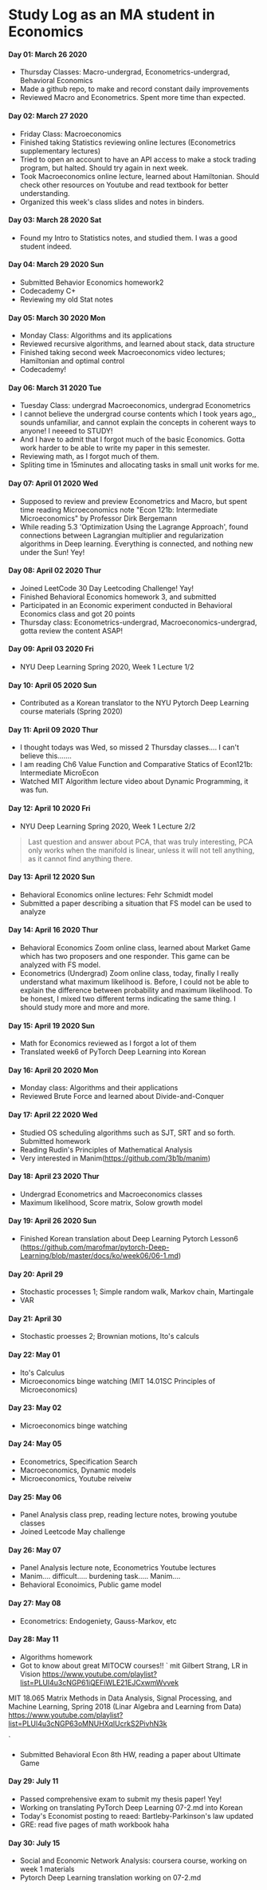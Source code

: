 # Study Log as an MA student in Economics
#### Day 01: March 26 2020
* Thursday Classes: Macro-undergrad, Econometrics-undergrad, Behavioral Economics
* Made a github repo, to make and record constant daily improvements
* Reviewed Macro and Econometrics. Spent more time than expected. 

#### Day 02: March 27 2020
* Friday Class: Macroeconomics 
* Finished taking Statistics reviewing online lectures (Econometrics supplementary lectures)
* Tried to open an account to have an API access to make a stock trading program, but halted. Should try again in next week.
* Took Macroeconomics online lecture, learned about Hamiltonian. Should check other resources on Youtube and read textbook for better understanding. 
* Organized this week's class slides and notes in binders.

#### Day 03: March 28 2020 Sat
* Found my Intro to Statistics notes, and studied them. I was a good student indeed. 

#### Day 04: March 29 2020 Sun
* Submitted Behavior Economics homework2
* Codecademy C+
* Reviewing my old Stat notes
 
#### Day 05: March 30 2020 Mon
* Monday Class: Algorithms and its applications
* Reviewed recursive algorithms, and learned about stack, data structure
* Finished taking second week Macroeconomics video lectures; Hamiltonian and optimal control 
* Codecademy! 

#### Day 06: March 31 2020 Tue
* Tuesday Class: undergrad Macroeconomics, undergrad Econometrics
* I cannot believe the undergrad course contents which I took years ago,, sounds unfamiliar, and cannot explain the concepts in coherent ways to anyone! I neeeed to STUDY!
* And I have to admit that I forgot much of the basic Economics. Gotta work harder to be able to write my paper in this semester. 
* Reviewing math, as I forgot much of them.
* Spliting time in 15minutes and allocating tasks in small unit works for me. 

#### Day 07: April 01 2020 Wed
* Supposed to review and preview Econometrics and Macro, but spent time reading Microeconomics note "Econ 121b: Intermediate Microeconomics" by Professor Dirk Bergemann
* While reading 5.3 'Optimization Using the Lagrange Approach', found connections between Lagrangian multiplier and regularization algorithms in Deep learning. Everything is connected, and nothing new under the Sun! Yey! 

#### Day 08: April 02 2020 Thur
* Joined LeetCode 30 Day Leetcoding Challenge! Yay!
* Finished Behavioral Economics homework 3, and submitted
* Participated in an Economic experiment conducted in Behavioral Economics class and got 20 points
* Thursday class: Econometrics-undergrad, Macroeconomics-undergrad, gotta review the content ASAP! 

#### Day 09: April 03 2020 Fri
* NYU Deep Learning Spring 2020, Week 1 Lecture 1/2

#### Day 10: April 05 2020 Sun
* Contributed as a Korean translator to the NYU Pytorch Deep Learning course materials (Spring 2020)

#### Day 11: April 09 2020 Thur
* I thought todays was Wed, so missed 2 Thursday classes.... I can't believe this.......
* I am reading Ch6 Value Function and Comparative Statics of Econ121b: Intermediate MicroEcon
* Watched MIT Algorithm lecture video about Dynamic Programming, it was fun. 

#### Day 12: April 10 2020 Fri
* NYU Deep Learning Spring 2020, Week 1 Lecture 2/2
> Last question and answer about PCA, that was truly interesting, PCA only works when the manifold is linear, unless it will not tell anything, as it cannot find anything there. 

#### Day 13: April 12 2020 Sun
* Behavioral Economics online lectures: Fehr Schmidt model 
* Submitted a paper describing a situation that FS model can be used to analyze

#### Day 14: April 16 2020 Thur
* Behavioral Economics Zoom online class, learned about Market Game which has two proposers and one responder. This game can be analyzed with FS model.
* Econometrics (Undergrad) Zoom online class, today, finally I really understand what maximum likelihood is. Before, I could not be able to explain the difference between probability and maximum likelihood. To be honest, I mixed two different terms indicating the same thing. I should study more and more and more.

#### Day 15: April 19 2020 Sun
* Math for Economics reviewed as I forgot a lot of them
* Translated week6 of PyTorch Deep Learning into Korean

#### Day 16: April 20 2020 Mon
* Monday class: Algorithms and their applications
* Reviewed Brute Force and learned about Divide-and-Conquer

#### Day 17: April 22 2020 Wed
* Studied OS scheduling algorithms such as SJT, SRT and so forth. Submitted homework
* Reading Rudin's Principles of Mathematical Analysis
* Very interested in Manim(https://github.com/3b1b/manim) 

#### Day 18: April 23 2020 Thur
* Undergrad Econometrics and Macroeconomics classes
* Maximum likelihood, Score matrix, Solow growth model

#### Day 19: April 26 2020 Sun
* Finished Korean translation about Deep Learning Pytorch Lesson6 (https://github.com/marofmar/pytorch-Deep-Learning/blob/master/docs/ko/week06/06-1.md)

#### Day 20: April 29 
* Stochastic processes 1; Simple random walk, Markov chain, Martingale
* VAR

#### Day 21: April 30
* Stochastic proesses 2; Brownian motions, Ito's calculs

#### Day 22: May 01
* Ito's Calculus
* Microeconomics binge watching (MIT 14.01SC Principles of Microeconomics)

#### Day 23: May 02
* Microeconomics binge watching

#### Day 24: May 05
* Econometrics, Specification Search
* Macroeconomics, Dynamic models
* Microeconomics, Youtube reiveiw

#### Day 25: May 06
* Panel Analysis class prep, reading lecture notes, browing youtube classes
* Joined Leetcode May challenge

#### Day 26: May 07
* Panel Analysis lecture note, Econometrics Youtube lectures
* Manim.... difficult..... burdening task..... Manim....
* Behavioral Econoimics, Public game model

#### Day 27: May 08
* Econometrics: Endogeniety, Gauss-Markov, etc

#### Day 28: May 11
* Algorithms homework
* Got to know about great MITOCW courses!! 
`
mit Gilbert Strang, LR in Vision 
https://www.youtube.com/playlist?list=PLUl4u3cNGP61iQEFiWLE21EJCxwmWvvek

MIT 18.065 Matrix Methods in Data Analysis, Signal Processing, and Machine Learning, Spring 2018 (Linar Algebra and Learning from Data)
https://www.youtube.com/playlist?list=PLUl4u3cNGP63oMNUHXqIUcrkS2PivhN3k

`
* Submitted Behavioral Econ 8th HW, reading a paper about Ultimate Game


#### Day 29: July 11
* Passed comprehensive exam to submit my thesis paper! Yey!
* Working on translating PyTorch Deep Learning 07-2.md into Korean
* Today's Economist posting to reaed: Bartleby-Parkinson's law updated
* GRE: read five pages of math workbook haha

#### Day 30: July 15
* Social and Economic Network Analysis: coursera course, working on week 1 materials
* Pytorch Deep Learning translation working on 07-2.md